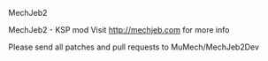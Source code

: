 MechJeb2

MechJeb2 - KSP mod
Visit http://mechjeb.com for more info

Please send all patches and pull requests to MuMech/MechJeb2Dev
